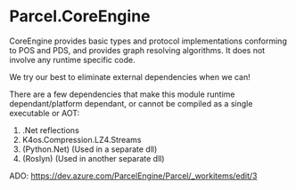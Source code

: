 # Parcel.CoreEngine

CoreEngine provides basic types and protocol implementations conforming to POS and PDS, and provides graph resolving algorithms. It does not involve any runtime specific code.

We try our best to eliminate external dependencies when we can!

There are a few dependencies that make this module runtime dependant/platform dependant, or cannot be compiled as a single executable or AOT:

1. .Net reflections
2. K4os.Compression.LZ4.Streams
3. (Python.Net) (Used in a separate dll)
4. (Roslyn) (Used in another separate dll)

ADO: https://dev.azure.com/ParcelEngine/Parcel/_workitems/edit/3